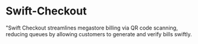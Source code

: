 # Swift-Checkout
"Swift Checkout streamlines megastore billing via QR code scanning, reducing queues by allowing customers to generate and verify bills swiftly.
